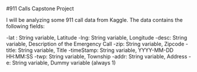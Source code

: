 #911 Calls Capstone Project

I will be analyzing some 911 call data from Kaggle. The data contains the following fields:

-lat : String variable, Latitude
-lng: String variable, Longitude
-desc: String variable, Description of the Emergency Call
-zip: String variable, Zipcode
-title: String variable, Title
-timeStamp: String variable, YYYY-MM-DD HH:MM:SS
-twp: String variable, Township
-addr: String variable, Address
-e: String variable, Dummy variable (always 1)

 
